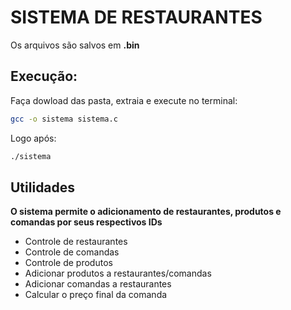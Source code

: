 # SISTEMA DE RESTAURANTES

Os arquivos são salvos em **.bin**

## Execução:
Faça dowload das pasta, extraia e execute no terminal:
```bash
gcc -o sistema sistema.c
```

Logo após:
```bash
./sistema
```

## Utilidades 
**O sistema permite o adicionamento de restaurantes, produtos e comandas por seus respectivos IDs**

- Controle de restaurantes <br>
- Controle de comandas    <br>
- Controle de produtos  <br>
- Adicionar produtos a restaurantes/comandas <br>
- Adicionar comandas a restaurantes  <br>
- Calcular o preço final da comanda  <br>





